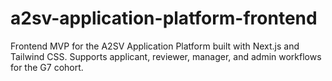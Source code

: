 # a2sv-application-platform-frontend
Frontend MVP for the A2SV Application Platform built with Next.js and Tailwind CSS. Supports applicant, reviewer, manager, and admin workflows for the G7 cohort.
